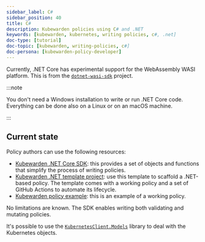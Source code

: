 ```yaml
---
sidebar_label: C#
sidebar_position: 40
title: C#
description: Kubewarden policies using C# and .NET
keywords: [kubewarden, kubernetes, writing policies, c#, .net]
doc-type: [tutorial]
doc-topic: [kubewarden, writing-policies, c#]
doc-persona: [kubewarden-policy-developer]
---
```


<head>
  <link rel="canonical" href="https://docs.kubewarden.io/tutorials/writing-policies/dotnet"/>
</head>

Currently, .NET Core has experimental support for the WebAssembly WASI platform.
This is from the [`dotnet-wasi-sdk`](https://github.com/SteveSandersonMS/dotnet-wasi-sdk) project.

:::note

You don't need a Windows installation to write or run .NET Core code.
Everything can be done also on a Linux or on an macOS machine.

:::

## Current state

Policy authors can use the following resources:

- [Kubewarden .NET Core SDK](https://github.com/kubewarden/policy-sdk-dotnet):
this provides a set of objects and functions that simplify the process of writing policies.
- [Kubewarden .NET template project](https://github.com/kubewarden/dotnet-policy-template): use this template to scaffold a .NET-based policy.
The template comes with a working policy and a set of GitHub Actions to automate its lifecycle.
- [Kubewarden policy example](https://github.com/kubewarden/policy-sdk-dotnet/tree/main/example):
this is an example of a working policy.

No limitations are known.
The SDK enables writing both validating and mutating policies.

It's possible to use the
[`KubernetesClient.Models`](https://www.nuget.org/packages/KubernetesClient.Models)
library to deal with the Kubernetes objects.
